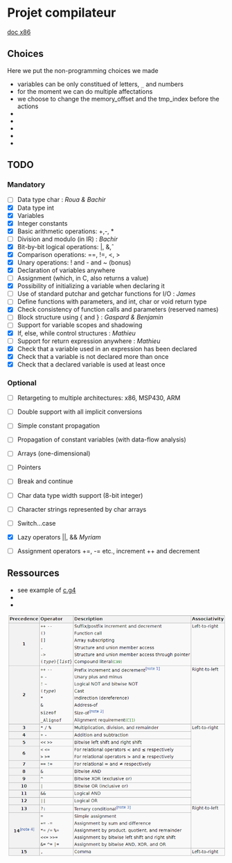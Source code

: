 # Projet compilateur

[doc x86](doc_x86.pdf)

## Choices

Here we put the non-programming choices we made

- variables can be only constitued of letters, `_` and numbers
- for the moment we can do multiple affectations
- we choose to change the memory_offset and the tmp_index before the actions
- 
- 
- 
- 
- 

## TODO
### Mandatory

- [ ] Data type char : *Roua & Bachir*
- [x] Data type int
- [x] Variables
- [x] Integer constants
- [x] Basic arithmetic operations: +,-, *
- [ ] Division and modulo (in IR) : *Bachir*
- [x] Bit-by-bit logical operations: |, &,ˆ
- [x] Comparison operations: ==, !=, <, >
- [x] Unary operations: ! and - and ~ (bonus)
- [x] Declaration of variables anywhere
- [ ] Assignment (which, in C, also returns a value)
- [x] Possibility of initializing a variable when declaring it
- [ ] Use of standard putchar and getchar functions for I/O : *James*
- [ ] Define functions with parameters, and int, char or void return type
- [x] Check consistency of function calls and parameters (reserved names)
- [ ] Block structure using { and } : *Gaspard & Benjamin*
- [ ] Support for variable scopes and shadowing
- [x] If, else, while control structures : *Mathieu*
- [ ] Support for return expression anywhere : *Mathieu*
- [x] Check that a variable used in an expression has been declared
- [x] Check that a variable is not declared more than once
- [x] Check that a declared variable is used at least once

### Optional

- [ ] Retargeting to multiple architectures: x86, MSP430, ARM
- [ ] Double support with all implicit conversions
- [ ] Simple constant propagation
- [ ] Propagation of constant variables (with data-flow analysis)
- [ ] Arrays (one-dimensional)
- [ ] Pointers
- [ ] Break and continue
- [ ] Char data type width support (8-bit integer)
- [ ] Character strings represented by char arrays
- [ ] Switch...case
- [x] Lazy operators ||, && *Myriam*
- [ ] Assignment operators +=, -= etc., increment ++ and decrement





## Ressources

- see example of [c.g4](https://github.com/antlr/grammars-v4/blob/master/c/C.g4)
- 
- 

![operator priority](operator_priority.png "source - wikipedia")





